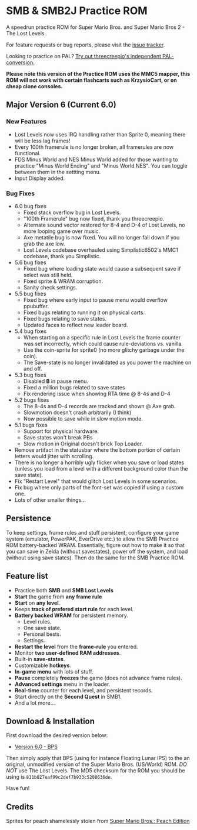 # SMB & SMB2J Practice ROM

A speedrun practice ROM for Super Mario Bros. and Super Mario Bros 2 - The Lost Levels.

For feature requests or bug reports, please visit the [issue tracker](https://github.com/lain-web2000/pellsson-irq/issues).

Looking to practice on PAL? [Try out threecreepio's independent PAL-conversion.](https://github.com/threecreepio/pallsson)

 **Please note this version of the Practice ROM uses the MMC5 mapper, this ROM will not work with certain flashcarts such as KrzysioCart, or on cheap clone consoles.**
 
## Major Version 6 (Current 6.0)

### New Features 
- Lost Levels now uses IRQ handling rather than Sprite 0, meaning there will be less lag frames!
- Every 100th framerule is no longer broken, all framerules are now functional.
- FDS Minus World and NES Minus World added for those wanting to practice "Minus World Ending" and "Minus World NES". You can toggle between them in the settting menu.
- Input Display added.

### Bug Fixes
- 6.0 bug fixes
	- Fixed stack overflow bug in Lost Levels.
	- "100th Framerule" bug now fixed, thank you threecreepio.
   	- Alternate sound vector restored for 8-4 and D-4 of Lost Levels, no more looping game over music.
   	- Axe metatile bug is now fixed. You will no longer fall down if you grab the axe low.
   	- Lost Levels codebase overhauled using Simplistic6502's MMC1 codebase, thank you Simplistic.
- 5.6 bug fixes
	- Fixed bug where loading state would cause a subsequent save if select was still held.
	- Fixed sprite & WRAM corruption.
	- Sanity check settings.
- 5.5 bug fixes
	- Fixed bug where early input to pause menu would overflow ppubuffer.
	- Fixed bugs relating to running it on physical carts.
	- Fixed bugs relating to save states.
	- Updated faces to reflect new leader board.
- 5.4 bug fixes
	- When starting on a specific rule in Lost Levels the frame counter was set incorrectly, which could cause rule-deviations vs. vanilla.
	- Use the coin-sprite for sprite0 (no more glitchy garbage under the coin).
	- The Save-state is no longer invalidated as you power the machine on and off.
- 5.3 bug fixes
	- Disabled **B** in pause menu.
	- Fixed a million bugs related to save states
	- Fix rendering issue when showing RTA time @ 8-4s and D-4
- 5.2 bugs fixes
	- The 8-4s and D-4 records are tracked and shown @ Axe grab.
	- Slowmotion doesn't crash arbitrarily (I think)
	- Now possible to save while in slow motion mode.
- 5.1 bugs fixes
	- Support for physical hardware.
	- Save states won't break PBs
	- Slow motion in Original doesn't brick Top Loader.
- Remove artifact in the statusbar where the bottom portion of certain letters would jitter with scrolling.
- There is no longer a horribly ugly flicker when you save or load states (unless you load from a level with a different background color than the save state).
- Fix "Restart Level" that would glitch Lost Levels in some scenarios.
- Fix bug where only parts of the font-set was copied if using a custom one.
- Lots of other smaller things...

## Persistence

To keep settings, frame rules and stuff persistent; configure your game
system (emulator, PowerPAK, EverDrive etc.) to allow the SMB Practice ROM
battery-backed WRAM. Essentially, figure out how to make it so that you can
save in Zelda (without savestates), power off the system, and load (without using save states). Then do the same for the SMB Practice ROM.

## Feature list
- Practice both **SMB** and **SMB Lost Levels**
- **Start** the game from **any frame rule**
- **Start** on **any level**.
- Keeps **track of prefered start rule** for each level.
- **Battery backed WRAM** for persistent memory.
	- Level rules.
	- One save state.
	- Personal bests.
	- Settings.
- **Restart the level** from the **frame-rule** you entered.
- Monitor **two user-defined RAM addresses**.
- Built-in **save-states**.
- Customizable **hotkeys**.
- **In-game menu** with lots of stuff.
- **Pause** completely **freezes** the game (does not advance frame rules).
- **Advanced settings** menu in the loader.
- **Real-time** counter for each level, and persistent records.
- Start directly on the **Second Quest** in SMB1.
- And a lot more...

## Download & Installation

First download the desired version below:

- [Version 6.0 - BPS](https://github.com/lain-web2000/pellsson-irq/raw/master/pellsson-2000.bps)

Then simply apply that BPS (using for instance Floating Lunar IPS) to the an original, unmodified version of the Super Mario Bros. (US/World) ROM. *DO NOT* use The Lost Levels. The MD5 checksum for the ROM you should be using is `811b027eaf99c2def7b933c5208636de`.

Have fun!

## Credits
Sprites for peach shamelessly stolen from [Super Mario Bros.: Peach Edition](https://www.romhacking.net/hacks/1229)
